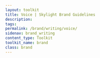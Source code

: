 ```yaml
---
layout: toolkit
title: Voice | Skylight Brand Guidelines
description:
tags:
permalink: /brand/writing/voice/
sidenav: brand_writing
content_type: Toolkit
toolkit_name: brand
class: brand
---
```


